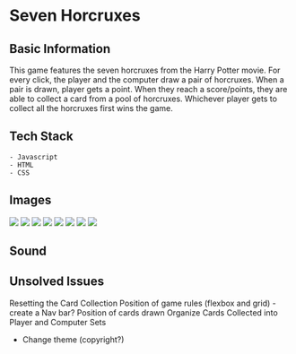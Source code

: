 # Seven Horcruxes

## Basic Information

This game features the seven horcruxes from the Harry Potter movie. For every click, the player and the computer draw a pair of horcruxes. When a pair is drawn, player gets a point. When they reach a score/points, they are able to  collect a card from a pool of horcruxes. Whichever player gets to collect all the horcruxes first wins the game.

## Tech Stack
    - Javascript
    - HTML
    - CSS

## Images

![](Images/Harry%20Potter.jpg)
![](Images/Hogwarts.jpg)
![](Images/Hufflepuff's%20cup.jpg)
![](Images/Nagini.jpg)
![](Images/Tom%20M%20Riddle%20diary.jpg)
![](Images/Voldemort's%20ring.jpg)
![](Images/Pendant%20Horcrux.jpg)
![](Images/Ravenclaw%20Diadem.jpg)

## Sound

[](Sound/Harry_Potter_Theme_Song_Hedwigs_Theme.mp3)

## Unsolved Issues

Resetting the Card Collection
Position of game rules (flexbox and grid) - create a Nav bar?
Position of cards drawn
Organize Cards Collected into Player and Computer Sets
* Change theme (copyright?)
